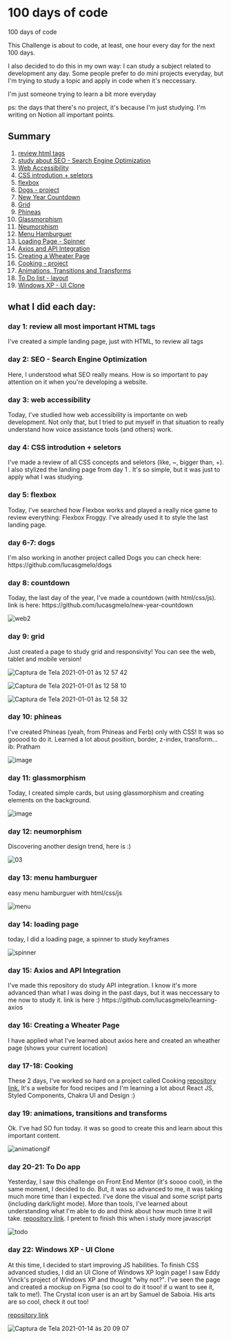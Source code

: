 <h1>100 days of code</h1> 100 days of code

<p>This Challenge is about to code, at least, one hour every day for the next 100 days.</p>
<p>I also decided to do this in my own way: I can study a subject related to development any day. Some people prefer to do mini projects everyday, but I'm trying to study a topic and apply in code when it's neccessary.</p>
<p>I'm just someone trying to learn a bit more everyday </p>
<p> ps: the days that there's no project, it's because I'm just studying. I'm writing on Notion all important points.</p>

<h2>Summary</h2> 
<ol>
  <li><a href="#day1">review html tags</a></li>
  <li><a href="#day2">study about SEO - Search Engine Optimization </a></li>
  <li><a href="#day3">Web Accessibility</a></li>
  <li><a href="#day4">CSS introdution + seletors</a></li>
  <li><a href="#day5">flexbox</a></li>
  <li><a href="#day6">Dogs - project</a></li>
  <li><a href="#day8">New Year Countdown </a></li>
  <li><a href="#day9">Grid</a></li>
  <li><a href="#day10">Phineas</a></li>
  <li><a href="#day11">Glassmorphism</a></li>
  <li><a href="#day12">Neumorphism</a></li>
  <li><a href="#day13">Menu Hamburguer</a></li>
  <li><a href="#day14">Loading Page - Spinner</a></li>
  <li><a href="#day15">Axios and API Integration</a></li>
  <li><a href="#day16">Creating a Wheater Page</a></li>
  <li><a href="#day17">Cooking - project</a></li>
  <li><a href="#day19">Animations, Transitions and Transforms</a></li>
  <li><a href="#day20">To Do list - layout</a></li>
  <li><a href="#day22">Windows XP - UI Clone</a></li>




  
</ol>

<h2>what I did each day: </h2> 

<h3 id="day1"> day 1: review all most important HTML tags </h3>
<p>I've created a simple landing page, just with HTML, to review all tags</p>

<h3 id="day2"> day 2: SEO - Search Engine Optimization </h3>
<p>Here, I understood what SEO really means. How is so important to pay attention on it when you're developing a website. </p>

<h3 id="day3"> day 3: web accessibility </h3>
<p>Today, I've studied how web accessibility is importante on web development. Not only that, but I tried to put myself in that situation to really understand how voice assistance tools (and others) work.</p>

<h3 id="day4"> day 4: CSS introdution + seletors </h3>
<p>I've made a review of all CSS concepts and seletors (like, ~, bigger than, +). I also stylized the landing page from day 1 . It's so simple, but it was just to apply what I was studying. </p>

<h3 id="day5"> day 5: flexbox </h3>
<p>Today, I've searched how Flexbox works and played a really nice game to review everything: Flexbox Froggy. I've already used it to style the last landing page.</p>

<h3 id="day6"> day 6-7: dogs </h3>
<p>I'm also working in another project called Dogs you can check here: https://github.com/lucasgmelo/dogs </p>

<h3 id="day8"> day 8: countdown </h3>
<p>Today, the last day of the year, I've made a countdown (with html/css/js). link is here: https://github.com/lucasgmelo/new-year-countdown</p>

![web2](https://user-images.githubusercontent.com/61155203/103442081-bf359380-4c31-11eb-8504-0622f55a005c.gif)

<h3 id="day9"> day 9: grid </h3>
<p>Just created a page to study grid and responsivity! You can see the web, tablet and mobile version!</p>

![Captura de Tela 2021-01-01 às 12 57 42](https://user-images.githubusercontent.com/61155203/103442065-93b2a900-4c31-11eb-91d4-d62c6a83c00e.png)

![Captura de Tela 2021-01-01 às 12 58 10](https://user-images.githubusercontent.com/61155203/103442067-96150300-4c31-11eb-81d2-3b48d1563e06.png)

![Captura de Tela 2021-01-01 às 12 58 32](https://user-images.githubusercontent.com/61155203/103442068-97dec680-4c31-11eb-909a-9351fca80316.png)

<h3 id="day10">  day 10: phineas </h3>
<p>I've created Phineas (yeah, from Phineas and Ferb) only with CSS! It was so gooood to do it. Learned a lot about position, border, z-index, transform...  ib: Pratham</p>

![image](https://user-images.githubusercontent.com/61155203/103463909-9f27d200-4d0e-11eb-84b8-8d2ef5e373d7.png)

<h3 id="day11"> day 11: glassmorphism </h3>
<p> Today, I created simple cards, but using glassmorphism and creating elements on the background. </p>

![image](https://user-images.githubusercontent.com/61155203/103490744-a3cab400-4dfc-11eb-805e-ce9a1a7fb638.png)

<h3 id="day12"> day 12: neumorphism </h3>
<p> Discovering another design trend, here is :) </p>

![03](https://user-images.githubusercontent.com/61155203/104057616-38ecf480-51d1-11eb-9207-98c209799d14.png)

<h3 id="day13"> day 13: menu hamburguer </h3>
<p> easy menu hamburguer with html/css/js </p>

![menu](https://user-images.githubusercontent.com/61155203/104057880-9c772200-51d1-11eb-9df9-09af63a89e76.gif)

<h3 id="day14"> day 14: loading page </h3>
<p> today, I did a loading page, a spinner to study keyframes </p>

![spinner](https://user-images.githubusercontent.com/61155203/104058025-db0cdc80-51d1-11eb-9e21-249af4758d98.gif)
 
<h3 id="day15"> day 15: Axios and API Integration </h3>
<p> I've made this repository do study API integration. I know it's more advanced than what I was doing in the past days, but it was neccessary to me now to study it. link is here :) https://github.com/lucasgmelo/learning-axios </p>

<h3 id="day16"> day 16: Creating a Wheater Page </h3>
<p> I have applied what I've learned about axios here and created an wheather page (shows your current location) </p>

<h3 id="day17"> day 17-18: Cooking </h3>
<p> These 2 days, I've worked so hard on a project called Cooking <a href="https://github.com/Joserubemn31/cooking--frontend">repository link.</a> It's a website for food recipes and I'm learning a lot about React JS, Styled Components, Chakra UI and Design :)</p>

<h3 id="day19">day 19: animations, transitions and transforms</h3>
<p>Ok. I've had SO fun today. it was so good to create this and learn about this important content.</p>

![animationgif](https://user-images.githubusercontent.com/61155203/104626691-f1ed7c00-5674-11eb-9d2d-0532a5c088e3.gif)


<h3 id="day20"> day 20-21: To Do app</h3>
<p> Yesterday, I saw this challenge on Front End Mentor (it's soooo cool), in the same moment, I decided to do. But, it was so advanced to me, it was taking much more time than I expected. I've done the visual and some script parts (including dark/light mode). More than tools, I've learned about understanding what I'm able to do and think about how much time it will take. <a href="https://github.com/lucasgmelo/to-do-list">repository link</a>. I pretent to finish this when i study more javascript</p>

![todo](https://user-images.githubusercontent.com/61155203/104626686-ef8b2200-5674-11eb-9f8d-a94eb770be99.gif)

<h3 id="day22">day 22: Windows XP - UI Clone</h3>
<p>At this time, I decided to start improving JS habilities. To finish CSS advanced studies, I did an UI Clone of Windows XP login page! I saw Eddy Vinck's project of Windows XP and thought "why not?". I've seen the page and created a mockup on Figma (so cool to do it tooo! if u want to see it, talk to me!). The Crystal icon user is an art by Samuel de Saboia. His arts are so cool, check it out too!</p>
<a href="https://github.com/lucasgmelo/xp">repository link</a>

![Captura de Tela 2021-01-14 às 20 09 07](https://user-images.githubusercontent.com/61155203/104661104-9805aa00-56a6-11eb-99a1-2e0ec5c6611d.png)

